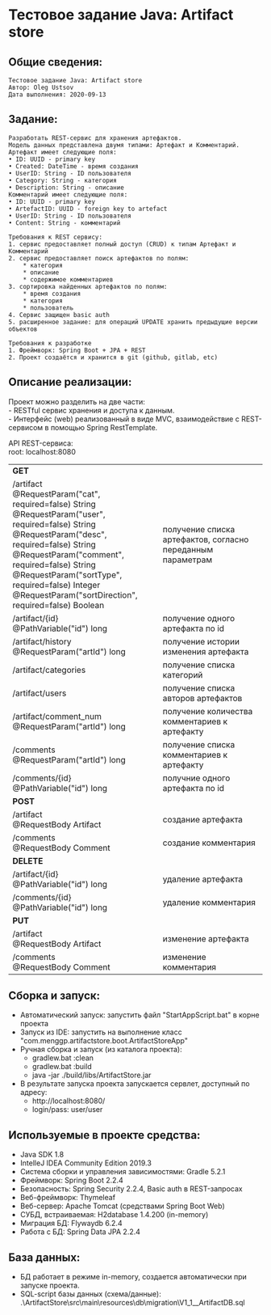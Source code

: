 # Тестовое задание Java: Artifact store

Общие сведения:
-----------------
    Тестовое задание Java: Artifact store
    Автор: Oleg Ustsov
    Дата выполнения: 2020-09-13
        
Задание:
--------------------------------------
    Разработать REST-сервис для хранения артефактов.
    Модель данных представлена двумя типами: Артефакт и Комментарий.
    Артефакт имеет следующие поля:
    • ID: UUID - primary key
    • Created: DateTime - время создания
    • UserID: String - ID пользователя
    • Category: String - категория
    • Description: String - описание
    Комментарий имеет следующие поля:
    • ID: UUID - primary key
    • ArtefactID: UUID - foreign key to artefact
    • UserID: String - ID пользователя
    • Content: String - комментарий
    
    Требования к REST сервису:
    1. сервис предоставляет полный доступ (CRUD) к типам Артефакт и Комментарий
    2. сервис предоставляет поиск артефактов по полям:
        * категория
        * описание
        * содержимое комментариев
    3. сортировка найденных артефактов по полям:
        * время создания
        * категория
        * пользователь
    4. Сервис защищен basic auth
    5. расширенное задание: для операций UPDATE хранить предыдущие версии объектов    
    
    Требования к разработке
    1. Фреймворк: Spring Boot + JPA + REST
    2. Проект создаётся и хранится в git (github, gitlab, etc)

Описание реализации:
--------------------------------------
Проект можно разделить на две части: <br>
    - RESTful сервис хранения и доступа к данным. <br>
    - Интерфейс (web) реализованный в виде MVC, взаимодействие с REST-сервисом в помощью Spring RestTemplate.

API REST-сервиса: <br>
root: localhost:8080

<table> 
    <tr>
        <td><b>GET</b></td>    
    </tr>
    <tr>   
        <td>/artifact
            <br> @RequestParam("cat", required=false) String					
            <br> @RequestParam("user", required=false) String				
        	<br> @RequestParam("desc", required=false) String				
        	<br> @RequestParam("comment", required=false) String			
        	<br> @RequestParam("sortType", required=false) Integer			
        	<br> @RequestParam("sortDirection", required=false) Boolean
        </td>
        <td>получение списка артефактов, согласно переданным параметрам</td>
    </tr>
    <tr>
        <td>/artifact/{id}
            <br>@PathVariable("id") long</td>
        <td>получение одного артефакта по id</td>
    </tr>
    <tr>
        <td>/artifact/history
            <br>@RequestParam("artId") long</td>
        <td>получение истории изменения артефакта</td>
    </tr>
    <tr>
        <td>/artifact/categories</td>
        <td>получение списка категорий</td>
    </tr>
    <tr>
        <td>/artifact/users</td>
        <td>получение списка авторов артефактов</td>
    </tr>
    <tr>
        <td>/artifact/comment_num
            	<br>@RequestParam("artId") long</td>
        <td>получение количества комментариев к артефакту</td>
    </tr>
    <tr>
        <td>/comments
            	<br>@RequestParam("artId") long</td>
        <td>получение списка комментариев к артефакту</td>
    </tr>
    <tr>
        <td>/comments/{id}
            	<br>@PathVariable("id") long</td>
        <td>получние одного артефакта по id</td>
    </tr>
    <tr>
        <td><b>POST</b></td>
    </tr>
    <tr>
        <td>/artifact 
            	<br>@RequestBody Artifact</td>
        <td>создание артефакта</td>
    </tr>
    <tr>
        <td>/comments 
            	<br>@RequestBody Comment</td>
        <td>создание комментария</td>
    </tr>
    <tr>
        <td><b>DELETE</b></td>
    </tr>
    <tr>
        <td>/artifact/{id}
            	<br>@PathVariable("id") long</td>
        <td>удаление артефакта</td>
    </tr>
    <tr>
        <td>/comments/{id}
            	<br>@PathVariable("id") long</td>
        <td>удаление комментария</td>
    </tr>
    <tr>
        <td><b>PUT</b></td>
    </tr>
    <tr>
        <td>/artifact
            	<br>@RequestBody Artifact</td>
        <td>изменение артефакта</td>
    </tr>
    <tr>
        <td>/comments
            	<br>@RequestBody Comment</td>
        <td>изменение комментария</td>
    </tr>
</table>


Сборка и запуск:
--------------------------------------
* Автоматический запуск: запустить файл "StartAppScript.bat" в корне проекта  
* Запуск из IDE: запустить на выполнение класс "com.menggp.artifactstore.boot.ArtifactStoreApp"
* Ручная сборка и запуск (из каталога проекта):
    * gradlew.bat :clean
    * gradlew.bat :build
    * java -jar ./build/libs/ArtifactStore.jar
* В результате запуска проекта запускается сервлет, доступный по адресу:
    * http://localhost:8080/
    * login/pass: user/user


Используемые в проекте средства:
--------------------------------------
* Java SDK 1.8
* IntelleJ IDEA Community Edition 2019.3
* Система сборки и управления  зависимостями: Gradle 5.2.1
* Фреймворк: Spring Boot 2.2.4
* Безопасность: Spring Security 2.2.4, Basic auth в REST-запросах
* Веб-фреймворк: Thymeleaf
* Веб-сервер: Apache Tomcat (средствами Spring Boot Web)
* СУБД, встраиваемая: H2database 1.4.200 (in-memory)
* Миграция БД: Flywaydb 6.2.4
* Работа с БД: Spring Data JPA 2.2.4

База данных:
--------------------------------------
* БД работает в режиме in-memory, создается автоматически при запуске проекта.
* SQL-script базы данных (схема/данные): .\ArtifactStore\src\main\resources\db\migration\V1_1__ArtifactDB.sql